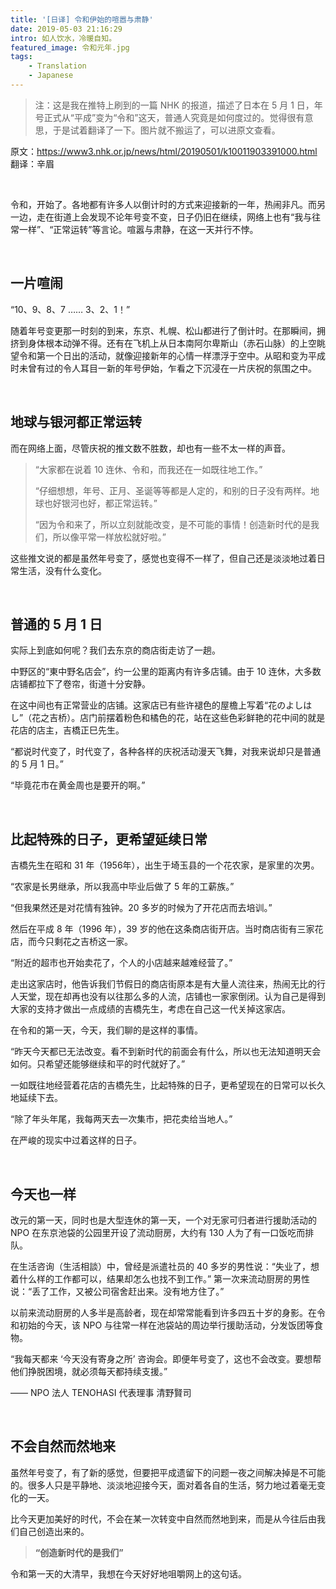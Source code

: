 ```yaml
---
title: '[日译] 令和伊始的喧嚣与肃静'
date: 2019-05-03 21:16:29
intro: 如人饮水，冷暖自知。
featured_image: 令和元年.jpg
tags: 
    - Translation
    - Japanese
---
```

> 注：这是我在推特上刷到的一篇 NHK 的报道，描述了日本在 5 月 1 日，年号正式从“平成”变为“令和”这天，普通人究竟是如何度过的。觉得很有意思，于是试着翻译了一下。图片就不搬运了，可以进原文查看。

原文：<https://www3.nhk.or.jp/news/html/20190501/k10011903391000.html>
翻译：辛眉

<br/>

令和，开始了。各地都有许多人以倒计时的方式来迎接新的一年，热闹非凡。而另一边，走在街道上会发现不论年号变不变，日子仍旧在继续，网络上也有“我与往常一样”、“正常运转”等言论。喧嚣与肃静，在这一天并行不悖。

<br/>

## 一片喧闹

“10、9、8、7 …… 3、2、1！”

随着年号变更那一时刻的到来，东京、札幌、松山都进行了倒计时。在那瞬间，拥挤到身体根本动弹不得。还有在飞机上从日本南阿尔卑斯山（赤石山脉）的上空眺望令和第一个日出的活动，就像迎接新年的心情一样漂浮于空中。从昭和变为平成时未曾有过的令人耳目一新的年号伊始，乍看之下沉浸在一片庆祝的氛围之中。

<br/>

## 地球与银河都正常运转

而在网络上面，尽管庆祝的推文数不胜数，却也有一些不太一样的声音。

> “大家都在说着 10 连休、令和，而我还在一如既往地工作。”
>
> “仔细想想，年号、正月、圣诞等等都是人定的，和别的日子没有两样。地球也好银河也好，都正常运转。”
>
> “因为令和来了，所以立刻就能改变，是不可能的事情！创造新时代的是我们，所以像平常一样放松就好啦。”

这些推文说的都是虽然年号变了，感觉也变得不一样了，但自己还是淡淡地过着日常生活，没有什么变化。

<br/>

## 普通的 5 月 1 日

实际上到底如何呢？我们去东京的商店街走访了一趟。

中野区的“東中野名店会”，约一公里的距离内有许多店铺。由于 10 连休，大多数店铺都拉下了卷帘，街道十分安静。

在这中间也有正常营业的店铺。这家店已有些许褪色的屋檐上写着“花のよしはし”（花之吉桥）。店门前摆着粉色和橘色的花，站在这些色彩鲜艳的花中间的就是花店的店主，吉橋正巳先生。

“都说时代变了，时代变了，各种各样的庆祝活动漫天飞舞，对我来说却只是普通的 5 月 1 日。”

“毕竟花市在黄金周也是要开的啊。”

<br/>

## 比起特殊的日子，更希望延续日常

吉橋先生在昭和 31 年（1956年），出生于埼玉县的一个花农家，是家里的次男。

“农家是长男继承，所以我高中毕业后做了 5 年的工薪族。”

“但我果然还是对花情有独钟。20 多岁的时候为了开花店而去培训。”

然后在平成 8 年（1996 年），39 岁的他在这条商店街开店。当时商店街有三家花店，而今只剩花之吉桥这一家。

“附近的超市也开始卖花了，个人的小店越来越难经营了。”

走出这家店时，他告诉我们节假日的商店街原本是有大量人流往来，热闹无比的行人天堂，现在却再也没有以往那么多的人流，店铺也一家家倒闭。认为自己是得到大家的支持才做出一点成绩的吉橋先生，考虑在自己这一代关掉这家店。

在令和的第一天，今天，我们聊的是这样的事情。

“昨天今天都已无法改变。看不到新时代的前面会有什么，所以也无法知道明天会如何。只希望还能够继续和平的时代就好了。”

一如既往地经营着花店的吉橋先生，比起特殊的日子，更希望现在的日常可以长久地延续下去。

“除了年头年尾，我每两天去一次集市，把花卖给当地人。”

在严峻的现实中过着这样的日子。

<br/>

## 今天也一样

改元的第一天，同时也是大型连休的第一天，一个对无家可归者进行援助活动的 NPO 在东京池袋的公园里开设了流动厨房，大约有 130 人为了有一口饭吃而排队。

在生活咨询（生活相談）中，曾经是派遣社员的 40 多岁的男性说：“失业了，想着什么样的工作都可以，结果却怎么也找不到工作。” 第一次来流动厨房的男性说：“丢了工作，又被公司宿舍赶出来。没有地方住了。”

以前来流动厨房的人多半是高龄者，现在却常常能看到许多四五十岁的身影。在令和初始的今天，该 NPO 与往常一样在池袋站的周边举行援助活动，分发饭团等食物。

“我每天都来 ‘今天没有寄身之所’ 咨询会。即便年号变了，这也不会改变。要想帮他们挣脱困境，就必须每天都持续支援。”

—— NPO 法人 TENOHASI 代表理事 清野賢司

<br/>

## 不会自然而然地来

虽然年号变了，有了新的感觉，但要把平成遗留下的问题一夜之间解决掉是不可能的。很多人只是平静地、淡淡地迎接今天，面对着各自的生活，努力地过着毫无变化的一天。

比今天更加美好的时代，不会在某一次转变中自然而然地到来，而是从今往后由我们自己创造出来的。

> **“创造新时代的是我们”**

令和第一天的大清早，我想在今天好好地咀嚼网上的这句话。